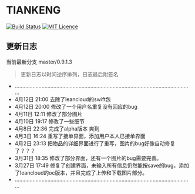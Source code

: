 # TIANKENG

[![Build Status](https://travis-ci.org/FoxerLee/iOS_sitp.svg?branch=master)](https://travis-ci.org/FoxerLee/iOS_sitp)   [![MIT Licence](https://badges.frapsoft.com/os/mit/mit.svg?v=103)](https://github.com/FoxerLee/iOS_sitp/blob/master/license)



##  更新日志

当前最新分支 master/0.9.1.3

> 更新日志以时间逆序排列，日志最后附签名

- …………………………………………………………………………………………………………
- 4月12日 21:00 去除了leancloud的swift包
- 4月12日 20:00 修改了一个用户名重复没有回应的bug
- 4月11日 12:11 修改了部分图片
- 4月10日 19:17 修改了一些细节
- 4月8日 22:36 完成了alpha版本 爽到
- 4月3日 16:24 重写了接单界面，添加用户本人已接单界面
- 4月2日 23:13 把物品的详细界面进行了重写，图片的bug好像自动修复了？？？
- 3月31日 18:35 修改了部分界面，还有一个图片的bug需要完善。
- 3月27日 17:49 修复了创建界面，未输入所有信息仍然能按save的bug，添加了leancloud的oc版本，并且完成了上传和下载图片部分。
- …………………………………………………………………………………………………………



